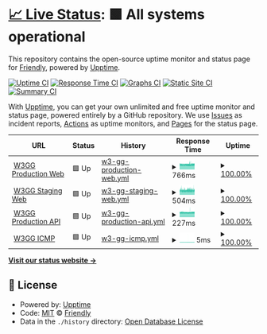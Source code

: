 # [📈 Live Status](https://friesipayung.github.io/uptime-w3gg): <!--live status--> **🟩 All systems operational**

This repository contains the open-source uptime monitor and status page for [Friendly](https://friesipayung.github.io/uptime-w3gg), powered by [Upptime](https://github.com/upptime/upptime).

[![Uptime CI](https://github.com/friesipayung/uptime-w3gg/workflows/Uptime%20CI/badge.svg)](https://github.com/friesipayung/uptime-w3gg/actions?query=workflow%3A%22Uptime+CI%22)
[![Response Time CI](https://github.com/friesipayung/uptime-w3gg/workflows/Response%20Time%20CI/badge.svg)](https://github.com/friesipayung/uptime-w3gg/actions?query=workflow%3A%22Response+Time+CI%22)
[![Graphs CI](https://github.com/friesipayung/uptime-w3gg/workflows/Graphs%20CI/badge.svg)](https://github.com/friesipayung/uptime-w3gg/actions?query=workflow%3A%22Graphs+CI%22)
[![Static Site CI](https://github.com/friesipayung/uptime-w3gg/workflows/Static%20Site%20CI/badge.svg)](https://github.com/friesipayung/uptime-w3gg/actions?query=workflow%3A%22Static+Site+CI%22)
[![Summary CI](https://github.com/friesipayung/uptime-w3gg/workflows/Summary%20CI/badge.svg)](https://github.com/friesipayung/uptime-w3gg/actions?query=workflow%3A%22Summary+CI%22)

With [Upptime](https://upptime.js.org), you can get your own unlimited and free uptime monitor and status page, powered entirely by a GitHub repository. We use [Issues](https://github.com/friesipayung/uptime-w3gg/issues) as incident reports, [Actions](https://github.com/friesipayung/uptime-w3gg/actions) as uptime monitors, and [Pages](https://friesipayung.github.io/uptime-w3gg) for the status page.

<!--start: status pages-->
<!-- This summary is generated by Upptime (https://github.com/upptime/upptime) -->
<!-- Do not edit this manually, your changes will be overwritten -->
<!-- prettier-ignore -->
| URL | Status | History | Response Time | Uptime |
| --- | ------ | ------- | ------------- | ------ |
| <img alt="" src="https://t3.gstatic.com/faviconV2?client=SOCIAL&type=FAVICON&fallback_opts=TYPE,SIZE,URL&url=http://w3gg.io&size=128" height="13"> [W3GG Production Web](https://w3gg.io) | 🟩 Up | [w3-gg-production-web.yml](https://github.com/friesipayung/uptime-w3gg/commits/HEAD/history/w3-gg-production-web.yml) | <details><summary><img alt="Response time graph" src="./graphs/w3-gg-production-web/response-time-week.png" height="20"> 766ms</summary><br><a href="https://friesipayung.github.io/uptime-w3gg/history/w3-gg-production-web"><img alt="Response time 766" src="https://img.shields.io/endpoint?url=https%3A%2F%2Fraw.githubusercontent.com%2Ffriesipayung%2Fuptime-w3gg%2FHEAD%2Fapi%2Fw3-gg-production-web%2Fresponse-time.json"></a><br><a href="https://friesipayung.github.io/uptime-w3gg/history/w3-gg-production-web"><img alt="24-hour response time 783" src="https://img.shields.io/endpoint?url=https%3A%2F%2Fraw.githubusercontent.com%2Ffriesipayung%2Fuptime-w3gg%2FHEAD%2Fapi%2Fw3-gg-production-web%2Fresponse-time-day.json"></a><br><a href="https://friesipayung.github.io/uptime-w3gg/history/w3-gg-production-web"><img alt="7-day response time 766" src="https://img.shields.io/endpoint?url=https%3A%2F%2Fraw.githubusercontent.com%2Ffriesipayung%2Fuptime-w3gg%2FHEAD%2Fapi%2Fw3-gg-production-web%2Fresponse-time-week.json"></a><br><a href="https://friesipayung.github.io/uptime-w3gg/history/w3-gg-production-web"><img alt="30-day response time 776" src="https://img.shields.io/endpoint?url=https%3A%2F%2Fraw.githubusercontent.com%2Ffriesipayung%2Fuptime-w3gg%2FHEAD%2Fapi%2Fw3-gg-production-web%2Fresponse-time-month.json"></a><br><a href="https://friesipayung.github.io/uptime-w3gg/history/w3-gg-production-web"><img alt="1-year response time 766" src="https://img.shields.io/endpoint?url=https%3A%2F%2Fraw.githubusercontent.com%2Ffriesipayung%2Fuptime-w3gg%2FHEAD%2Fapi%2Fw3-gg-production-web%2Fresponse-time-year.json"></a></details> | <details><summary><a href="https://friesipayung.github.io/uptime-w3gg/history/w3-gg-production-web">100.00%</a></summary><a href="https://friesipayung.github.io/uptime-w3gg/history/w3-gg-production-web"><img alt="All-time uptime 99.99%" src="https://img.shields.io/endpoint?url=https%3A%2F%2Fraw.githubusercontent.com%2Ffriesipayung%2Fuptime-w3gg%2FHEAD%2Fapi%2Fw3-gg-production-web%2Fuptime.json"></a><br><a href="https://friesipayung.github.io/uptime-w3gg/history/w3-gg-production-web"><img alt="24-hour uptime 100.00%" src="https://img.shields.io/endpoint?url=https%3A%2F%2Fraw.githubusercontent.com%2Ffriesipayung%2Fuptime-w3gg%2FHEAD%2Fapi%2Fw3-gg-production-web%2Fuptime-day.json"></a><br><a href="https://friesipayung.github.io/uptime-w3gg/history/w3-gg-production-web"><img alt="7-day uptime 100.00%" src="https://img.shields.io/endpoint?url=https%3A%2F%2Fraw.githubusercontent.com%2Ffriesipayung%2Fuptime-w3gg%2FHEAD%2Fapi%2Fw3-gg-production-web%2Fuptime-week.json"></a><br><a href="https://friesipayung.github.io/uptime-w3gg/history/w3-gg-production-web"><img alt="30-day uptime 100.00%" src="https://img.shields.io/endpoint?url=https%3A%2F%2Fraw.githubusercontent.com%2Ffriesipayung%2Fuptime-w3gg%2FHEAD%2Fapi%2Fw3-gg-production-web%2Fuptime-month.json"></a><br><a href="https://friesipayung.github.io/uptime-w3gg/history/w3-gg-production-web"><img alt="1-year uptime 99.99%" src="https://img.shields.io/endpoint?url=https%3A%2F%2Fraw.githubusercontent.com%2Ffriesipayung%2Fuptime-w3gg%2FHEAD%2Fapi%2Fw3-gg-production-web%2Fuptime-year.json"></a></details>
| <img alt="" src="https://t3.gstatic.com/faviconV2?client=SOCIAL&type=FAVICON&fallback_opts=TYPE,SIZE,URL&url=http://w3gg.io&size=128" height="13"> [W3GG Staging Web](https://staging.w3gg.io) | 🟩 Up | [w3-gg-staging-web.yml](https://github.com/friesipayung/uptime-w3gg/commits/HEAD/history/w3-gg-staging-web.yml) | <details><summary><img alt="Response time graph" src="./graphs/w3-gg-staging-web/response-time-week.png" height="20"> 504ms</summary><br><a href="https://friesipayung.github.io/uptime-w3gg/history/w3-gg-staging-web"><img alt="Response time 509" src="https://img.shields.io/endpoint?url=https%3A%2F%2Fraw.githubusercontent.com%2Ffriesipayung%2Fuptime-w3gg%2FHEAD%2Fapi%2Fw3-gg-staging-web%2Fresponse-time.json"></a><br><a href="https://friesipayung.github.io/uptime-w3gg/history/w3-gg-staging-web"><img alt="24-hour response time 533" src="https://img.shields.io/endpoint?url=https%3A%2F%2Fraw.githubusercontent.com%2Ffriesipayung%2Fuptime-w3gg%2FHEAD%2Fapi%2Fw3-gg-staging-web%2Fresponse-time-day.json"></a><br><a href="https://friesipayung.github.io/uptime-w3gg/history/w3-gg-staging-web"><img alt="7-day response time 504" src="https://img.shields.io/endpoint?url=https%3A%2F%2Fraw.githubusercontent.com%2Ffriesipayung%2Fuptime-w3gg%2FHEAD%2Fapi%2Fw3-gg-staging-web%2Fresponse-time-week.json"></a><br><a href="https://friesipayung.github.io/uptime-w3gg/history/w3-gg-staging-web"><img alt="30-day response time 510" src="https://img.shields.io/endpoint?url=https%3A%2F%2Fraw.githubusercontent.com%2Ffriesipayung%2Fuptime-w3gg%2FHEAD%2Fapi%2Fw3-gg-staging-web%2Fresponse-time-month.json"></a><br><a href="https://friesipayung.github.io/uptime-w3gg/history/w3-gg-staging-web"><img alt="1-year response time 509" src="https://img.shields.io/endpoint?url=https%3A%2F%2Fraw.githubusercontent.com%2Ffriesipayung%2Fuptime-w3gg%2FHEAD%2Fapi%2Fw3-gg-staging-web%2Fresponse-time-year.json"></a></details> | <details><summary><a href="https://friesipayung.github.io/uptime-w3gg/history/w3-gg-staging-web">100.00%</a></summary><a href="https://friesipayung.github.io/uptime-w3gg/history/w3-gg-staging-web"><img alt="All-time uptime 99.97%" src="https://img.shields.io/endpoint?url=https%3A%2F%2Fraw.githubusercontent.com%2Ffriesipayung%2Fuptime-w3gg%2FHEAD%2Fapi%2Fw3-gg-staging-web%2Fuptime.json"></a><br><a href="https://friesipayung.github.io/uptime-w3gg/history/w3-gg-staging-web"><img alt="24-hour uptime 100.00%" src="https://img.shields.io/endpoint?url=https%3A%2F%2Fraw.githubusercontent.com%2Ffriesipayung%2Fuptime-w3gg%2FHEAD%2Fapi%2Fw3-gg-staging-web%2Fuptime-day.json"></a><br><a href="https://friesipayung.github.io/uptime-w3gg/history/w3-gg-staging-web"><img alt="7-day uptime 100.00%" src="https://img.shields.io/endpoint?url=https%3A%2F%2Fraw.githubusercontent.com%2Ffriesipayung%2Fuptime-w3gg%2FHEAD%2Fapi%2Fw3-gg-staging-web%2Fuptime-week.json"></a><br><a href="https://friesipayung.github.io/uptime-w3gg/history/w3-gg-staging-web"><img alt="30-day uptime 100.00%" src="https://img.shields.io/endpoint?url=https%3A%2F%2Fraw.githubusercontent.com%2Ffriesipayung%2Fuptime-w3gg%2FHEAD%2Fapi%2Fw3-gg-staging-web%2Fuptime-month.json"></a><br><a href="https://friesipayung.github.io/uptime-w3gg/history/w3-gg-staging-web"><img alt="1-year uptime 99.97%" src="https://img.shields.io/endpoint?url=https%3A%2F%2Fraw.githubusercontent.com%2Ffriesipayung%2Fuptime-w3gg%2FHEAD%2Fapi%2Fw3-gg-staging-web%2Fuptime-year.json"></a></details>
| <img alt="" src="https://t3.gstatic.com/faviconV2?client=SOCIAL&type=FAVICON&fallback_opts=TYPE,SIZE,URL&url=http://w3gg.io&size=128" height="13"> [W3GG Production API](https://w3gg.io/api/status) | 🟩 Up | [w3-gg-production-api.yml](https://github.com/friesipayung/uptime-w3gg/commits/HEAD/history/w3-gg-production-api.yml) | <details><summary><img alt="Response time graph" src="./graphs/w3-gg-production-api/response-time-week.png" height="20"> 227ms</summary><br><a href="https://friesipayung.github.io/uptime-w3gg/history/w3-gg-production-api"><img alt="Response time 253" src="https://img.shields.io/endpoint?url=https%3A%2F%2Fraw.githubusercontent.com%2Ffriesipayung%2Fuptime-w3gg%2FHEAD%2Fapi%2Fw3-gg-production-api%2Fresponse-time.json"></a><br><a href="https://friesipayung.github.io/uptime-w3gg/history/w3-gg-production-api"><img alt="24-hour response time 228" src="https://img.shields.io/endpoint?url=https%3A%2F%2Fraw.githubusercontent.com%2Ffriesipayung%2Fuptime-w3gg%2FHEAD%2Fapi%2Fw3-gg-production-api%2Fresponse-time-day.json"></a><br><a href="https://friesipayung.github.io/uptime-w3gg/history/w3-gg-production-api"><img alt="7-day response time 227" src="https://img.shields.io/endpoint?url=https%3A%2F%2Fraw.githubusercontent.com%2Ffriesipayung%2Fuptime-w3gg%2FHEAD%2Fapi%2Fw3-gg-production-api%2Fresponse-time-week.json"></a><br><a href="https://friesipayung.github.io/uptime-w3gg/history/w3-gg-production-api"><img alt="30-day response time 234" src="https://img.shields.io/endpoint?url=https%3A%2F%2Fraw.githubusercontent.com%2Ffriesipayung%2Fuptime-w3gg%2FHEAD%2Fapi%2Fw3-gg-production-api%2Fresponse-time-month.json"></a><br><a href="https://friesipayung.github.io/uptime-w3gg/history/w3-gg-production-api"><img alt="1-year response time 253" src="https://img.shields.io/endpoint?url=https%3A%2F%2Fraw.githubusercontent.com%2Ffriesipayung%2Fuptime-w3gg%2FHEAD%2Fapi%2Fw3-gg-production-api%2Fresponse-time-year.json"></a></details> | <details><summary><a href="https://friesipayung.github.io/uptime-w3gg/history/w3-gg-production-api">100.00%</a></summary><a href="https://friesipayung.github.io/uptime-w3gg/history/w3-gg-production-api"><img alt="All-time uptime 96.09%" src="https://img.shields.io/endpoint?url=https%3A%2F%2Fraw.githubusercontent.com%2Ffriesipayung%2Fuptime-w3gg%2FHEAD%2Fapi%2Fw3-gg-production-api%2Fuptime.json"></a><br><a href="https://friesipayung.github.io/uptime-w3gg/history/w3-gg-production-api"><img alt="24-hour uptime 100.00%" src="https://img.shields.io/endpoint?url=https%3A%2F%2Fraw.githubusercontent.com%2Ffriesipayung%2Fuptime-w3gg%2FHEAD%2Fapi%2Fw3-gg-production-api%2Fuptime-day.json"></a><br><a href="https://friesipayung.github.io/uptime-w3gg/history/w3-gg-production-api"><img alt="7-day uptime 100.00%" src="https://img.shields.io/endpoint?url=https%3A%2F%2Fraw.githubusercontent.com%2Ffriesipayung%2Fuptime-w3gg%2FHEAD%2Fapi%2Fw3-gg-production-api%2Fuptime-week.json"></a><br><a href="https://friesipayung.github.io/uptime-w3gg/history/w3-gg-production-api"><img alt="30-day uptime 100.00%" src="https://img.shields.io/endpoint?url=https%3A%2F%2Fraw.githubusercontent.com%2Ffriesipayung%2Fuptime-w3gg%2FHEAD%2Fapi%2Fw3-gg-production-api%2Fuptime-month.json"></a><br><a href="https://friesipayung.github.io/uptime-w3gg/history/w3-gg-production-api"><img alt="1-year uptime 96.09%" src="https://img.shields.io/endpoint?url=https%3A%2F%2Fraw.githubusercontent.com%2Ffriesipayung%2Fuptime-w3gg%2FHEAD%2Fapi%2Fw3-gg-production-api%2Fuptime-year.json"></a></details>
| <img alt="" src="https://t3.gstatic.com/faviconV2?client=SOCIAL&type=FAVICON&fallback_opts=TYPE,SIZE,URL&url=http://w3gg.io&size=128" height="13"> [W3GG ICMP](w3gg.io) | 🟩 Up | [w3-gg-icmp.yml](https://github.com/friesipayung/uptime-w3gg/commits/HEAD/history/w3-gg-icmp.yml) | <details><summary><img alt="Response time graph" src="./graphs/w3-gg-icmp/response-time-week.png" height="20"> 5ms</summary><br><a href="https://friesipayung.github.io/uptime-w3gg/history/w3-gg-icmp"><img alt="Response time 6" src="https://img.shields.io/endpoint?url=https%3A%2F%2Fraw.githubusercontent.com%2Ffriesipayung%2Fuptime-w3gg%2FHEAD%2Fapi%2Fw3-gg-icmp%2Fresponse-time.json"></a><br><a href="https://friesipayung.github.io/uptime-w3gg/history/w3-gg-icmp"><img alt="24-hour response time 4" src="https://img.shields.io/endpoint?url=https%3A%2F%2Fraw.githubusercontent.com%2Ffriesipayung%2Fuptime-w3gg%2FHEAD%2Fapi%2Fw3-gg-icmp%2Fresponse-time-day.json"></a><br><a href="https://friesipayung.github.io/uptime-w3gg/history/w3-gg-icmp"><img alt="7-day response time 5" src="https://img.shields.io/endpoint?url=https%3A%2F%2Fraw.githubusercontent.com%2Ffriesipayung%2Fuptime-w3gg%2FHEAD%2Fapi%2Fw3-gg-icmp%2Fresponse-time-week.json"></a><br><a href="https://friesipayung.github.io/uptime-w3gg/history/w3-gg-icmp"><img alt="30-day response time 5" src="https://img.shields.io/endpoint?url=https%3A%2F%2Fraw.githubusercontent.com%2Ffriesipayung%2Fuptime-w3gg%2FHEAD%2Fapi%2Fw3-gg-icmp%2Fresponse-time-month.json"></a><br><a href="https://friesipayung.github.io/uptime-w3gg/history/w3-gg-icmp"><img alt="1-year response time 6" src="https://img.shields.io/endpoint?url=https%3A%2F%2Fraw.githubusercontent.com%2Ffriesipayung%2Fuptime-w3gg%2FHEAD%2Fapi%2Fw3-gg-icmp%2Fresponse-time-year.json"></a></details> | <details><summary><a href="https://friesipayung.github.io/uptime-w3gg/history/w3-gg-icmp">100.00%</a></summary><a href="https://friesipayung.github.io/uptime-w3gg/history/w3-gg-icmp"><img alt="All-time uptime 100.00%" src="https://img.shields.io/endpoint?url=https%3A%2F%2Fraw.githubusercontent.com%2Ffriesipayung%2Fuptime-w3gg%2FHEAD%2Fapi%2Fw3-gg-icmp%2Fuptime.json"></a><br><a href="https://friesipayung.github.io/uptime-w3gg/history/w3-gg-icmp"><img alt="24-hour uptime 100.00%" src="https://img.shields.io/endpoint?url=https%3A%2F%2Fraw.githubusercontent.com%2Ffriesipayung%2Fuptime-w3gg%2FHEAD%2Fapi%2Fw3-gg-icmp%2Fuptime-day.json"></a><br><a href="https://friesipayung.github.io/uptime-w3gg/history/w3-gg-icmp"><img alt="7-day uptime 100.00%" src="https://img.shields.io/endpoint?url=https%3A%2F%2Fraw.githubusercontent.com%2Ffriesipayung%2Fuptime-w3gg%2FHEAD%2Fapi%2Fw3-gg-icmp%2Fuptime-week.json"></a><br><a href="https://friesipayung.github.io/uptime-w3gg/history/w3-gg-icmp"><img alt="30-day uptime 100.00%" src="https://img.shields.io/endpoint?url=https%3A%2F%2Fraw.githubusercontent.com%2Ffriesipayung%2Fuptime-w3gg%2FHEAD%2Fapi%2Fw3-gg-icmp%2Fuptime-month.json"></a><br><a href="https://friesipayung.github.io/uptime-w3gg/history/w3-gg-icmp"><img alt="1-year uptime 100.00%" src="https://img.shields.io/endpoint?url=https%3A%2F%2Fraw.githubusercontent.com%2Ffriesipayung%2Fuptime-w3gg%2FHEAD%2Fapi%2Fw3-gg-icmp%2Fuptime-year.json"></a></details>

<!--end: status pages-->

[**Visit our status website →**](https://friesipayung.github.io/uptime-w3gg)

## 📄 License

- Powered by: [Upptime](https://github.com/upptime/upptime)
- Code: [MIT](./LICENSE) © [Friendly](https://friesipayung.github.io/uptime-w3gg)
- Data in the `./history` directory: [Open Database License](https://opendatacommons.org/licenses/odbl/1-0/)
